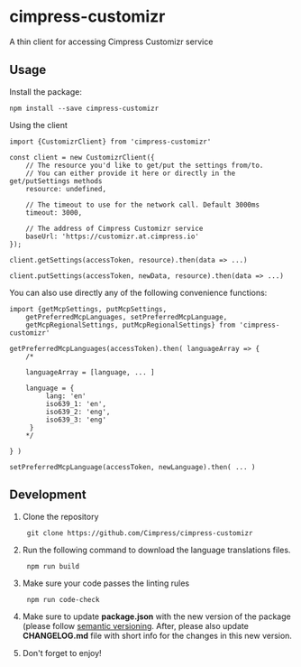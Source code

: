 # cimpress-customizr
A thin client for accessing Cimpress Customizr service


## Usage

Install the package:
    
    npm install --save cimpress-customizr

Using the client
    
    import {CustomizrClient} from 'cimpress-customizr'
    
    const client = new CustomizrClient({
        // The resource you'd like to get/put the settings from/to.
        // You can either provide it here or directly in the get/putSettings methods
        resource: undefined,
        
        // The timeout to use for the network call. Default 3000ms
        timeout: 3000,
        
        // The address of Cimpress Customizr service
        baseUrl: 'https://customizr.at.cimpress.io'
    });
    
    client.getSettings(accessToken, resource).then(data => ...)
    
    client.putSettings(accessToken, newData, resource).then(data => ...)
    
You can also use directly any of the following convenience functions:

    import {getMcpSettings, putMcpSettings,
        getPreferredMcpLanguages, setPreferredMcpLanguage,
        getMcpRegionalSettings, putMcpRegionalSettings} from 'cimpress-customizr'
        
    getPreferredMcpLanguages(accessToken).then( languageArray => {
        /* 
        
        languageArray = [language, ... ]
        
        language = {
             lang: 'en' 
             iso639_1: 'en',
             iso639_2: 'eng',
             iso639_3: 'eng'
         }
        */
    
    } )
    
    setPreferredMcpLanguage(accessToken, newLanguage).then( ... )

    

## Development

1. Clone the repository
    
        git clone https://github.com/Cimpress/cimpress-customizr
        
1. Run the following command to download the language translations files. 
        
        npm run build

1. Make sure your code passes the linting rules
        
        npm run code-check
        
1. Make sure to update **package.json** with the new version of the package (please follow 
[semantic versioning](https://semver.org/). After, please also update **CHANGELOG.md** file 
with short info for the changes in this new version.   

7. Don't forget to enjoy! 
